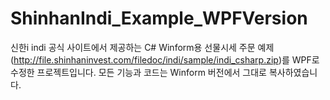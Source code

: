 # ShinhanIndi_Example_WPFVersion
신한i indi 공식 사이트에서 제공하는 C# Winform용 선물시세 주문 예제(http://file.shinhaninvest.com/filedoc/indi/sample/indi_csharp.zip)를 WPF로 수정한 프로젝트입니다.
모든 기능과 코드는 Winform 버전에서 그대로 복사하였습니다.
